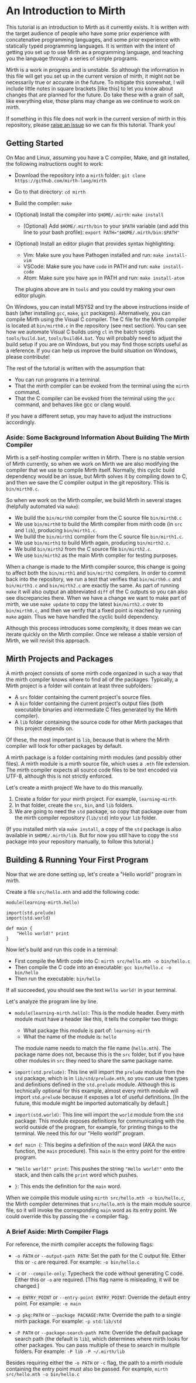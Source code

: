 
# An Introduction to Mirth

This tutorial is an introduction to Mirth as it currently exists. It is written with the target audience of people who have some prior experience with concatenative programming languages, and some prior experience with statically typed programming languages. It is written with the intent of getting you set up to use Mirth as a programming language, and teaching you the language through a series of simple programs.

Mirth is a work in progress and is unstable. So although the information in this file will get you set up in the current version of mirth, it might not be necessarily true or accurate in the future. To mitigate this somewhat, I will include little notes in square brackets [like this] to let you know about changes that are planned for the future. Do take these with a grain of salt, like everything else, those plans may change as we continue to work on mirth.

If something in this file does not work in the current version of mirth in this repository, please [raise an issue](https://github.com/mirth-lang/mirth/issues) so we can fix this tutorial. Thank you!

## Getting Started

On Mac and Linux, assuming you have a C compiler, Make, and git installed, the following instructions ought to work:

- Download the repository into a `mirth` folder: `git clone https://github.com/mirth-lang/mirth`

- Go to that directory: `cd mirth`

- Build the compiler: `make`

- (Optional) Install the compiler into `$HOME/.mirth`: `make install`

    - (Optional) Add `$HOME/.mirth/bin` to your `$PATH` variable (and add this line to your bash profile): `export PATH="$HOME/.mirth/bin:$PATH"`

- (Optional) Install an editor plugin that provides syntax highlighting:

    - Vim: Make sure you have Pathogen installed and run: `make install-vim`
    - VSCode: Make sure you have `code` in PATH and run: `make install-code`
    - Atom: Make sure you have `apm` in PATH and run: `make install-atom`

  The plugins above are in `tools` and you could try making your own editor plugin.

On Windows, you can install MSYS2 and try the above instructions inside of bash (after installing `gcc`, `make`, `git` packages). Alternatively, you can compile Mirth using the Visual C compiler. The C file for the Mirth compiler is located at `bin/mirth0.c` in the repository (see next section). You can see how we automate Visual C builds using `cl` in the batch scripts `tools/build.bat`, `tools/build64.bat`. You will probably need to adjust the build setup if you are on Windows, but you may find those scripts useful as a reference. If you can help us improve the build situation on Windows, please contribute!

The rest of the tutorial is written with the assumption that:

- You can run programs in a terminal.
- That the mirth compiler can be evoked from the terminal using the `mirth` command.
- That the C compiler can be evoked from the terminal using the `gcc` command, and behaves like gcc or clang would.

If you have a different setup, you may have to adjust the instructions accordingly.

### Aside: Some Background Information About Building The Mirth Compiler

Mirth is a self-hosting compiler written in Mirth. There is no stable version of Mirth currently, so when we work on Mirth we are also modifying the compiler that we use to compile Mirth itself. Normally, this cyclic build dependency would be an issue, but Mirth solves it by compiling down to C, and then we save the C compiler output in the git repository. This is `bin/mirth0.c`.

So when we work on the Mirth compiler, we build Mirth in several stages (helpfully automated via `make`):

- We build the `bin/mirth0` compiler from the C source file `bin/mirth0.c`
- We use `bin/mirth0` to build the Mirth compiler from mirth code (in `src` and `lib`), producing `bin/mirth1.c`.
- We build the `bin/mirth1` compiler from the C source file `bin/mirth1.c`.
- We use `bin/mirth1` to build Mirth again, producing `bin/mirth2.c`.
- We build `bin/mirth2` from the C source file `bin/mirth2.c`.
- We use `bin/mirth2` as the main Mirth compiler for testing purposes.

When a change is made to the Mirth compiler source, this change is going to affect both the `bin/mirth1` and `bin/mirth2` compilers. In order to commit back into the repository, we run a test that verifies that `bin/mirth0.c` and `bin/mirth1.c` and `bin/mirth2.c` are exactly the same. As part of running `make` it will also output an abbreviated `diff` of the C outputs so you can also see discrepancies there. When we have a change we want to make part of mirth, we use `make update` to copy the latest `bin/mirth2.c` over to `bin/mirth0.c`, and then we verify that a fixed point is reached by running `make` again. Thus we have handled the cyclic build dependency.

Although this process introduces some complexity, it does mean we can iterate quickly on the Mirth compiler. Once we release a stable version of Mirth, we will revisit this approach.

## Mirth Projects and Packages

A mirth project consists of some mirth code organized in such a way that the mirth compiler knows where to find all of the packages.
Typically, a Mirth project is a folder will contain at least three subfolders:

- A `src` folder containing the current project's source files.
- A `bin` folder containing the current project's output files (both executable binaries and intermediate C files generated by the Mirth compiler).
- A `lib` folder containing the source code for other Mirth packages that this project depends on.

Of these, the most important is `lib`, because that is where the Mirth compiler will look for other packages by default.

A mirth package is a folder containing mirth modules (and possibly other files). A mirth module is a mirth source file, which uses a `.mth` file extension. The mirth compiler expects all source code files to be text encoded via UTF-8, although this is not strictly enforced.

Let's create a mirth project! We have to do this manually.

1. Create a folder for your mirth project. For example, `learning-mirth`.
2. In that folder, create the `src`, `bin`, and `lib` folders.
3. We are going to need the `std` package, so copy that package over from the mirth compiler repository (`lib/std`) into your `lib` folder.

(If you installed mirth via `make install`, a copy of the `std` package is also available in `$HOME/.mirth/lib`. But for now you still have to copy the `std` package into your repository manually, to follow this tutorial.)

## Building & Running Your First Program

Now that we are done setting up, let's create a "Hello world!" program in mirth.

Create a file `src/hello.mth` and add the following code:

```
module(learning-mirth.hello)

import(std.prelude)
import(std.world)

def main {
    "Hello world!" print
}
```

Now let's build and run this code in a terminal:

- First compile the Mirth code into C: `mirth src/hello.mth -o bin/hello.c`
- Then compile the C code into an executable: `gcc bin/hello.c -o bin/hello`
- Then run the executable: `bin/hello`

If all succeeded, you should see the text `Hello world!` in your terminal.

Let's analyze the program line by line.

- `module(learning-mirth.hello)`: This is the module header. Every mirth module must have a header like this, it tells the compiler two things:

  - What package this module is part of: `learning-mirth`
  - What the name of the module is: `hello`

  The module name needs to match the file name (`hello.mth`).
  The package name does not, because this is the `src` folder, but if you have other modules in `src` they need to share the same package name.

- `import(std.prelude)`: This line will import the `prelude` module from the `std` package, which is in `lib/std/prelude.mth`, so you can use the types and definitions defined in the `std.prelude` module. Although this is technically optional for this example, almost every mirth module will import `std.prelude` because it exposes a lot of useful definitions. [In the future, this module might be imported automatically by default.]

- `import(std.world)`: This line will import the `world` module from the `std` package. This module exposes definitions for communicating with the world outside of the program, for example, for printing things to the terminal. We need this for our "Hello world!" program.

- `def main {`: This begins a definition of the `main` word (AKA the `main` function, the `main` procedure). This `main` is the entry point for the entire program.

- `"Hello world!" print`: This pushes the string `"Hello world!"` onto the stack, and then calls the `print` word which pushes.

- `}`: This ends the definition for the `main` word.

When we compile this module using `mirth src/hello.mth -o bin/hello.c`, the Mirth compiler determines that `src/hello.mth` is the main module source file, so it will invoke the corresponding `main` word as its entry point. We could override this by passing the `-e` compiler flag.

### A Brief Aside: Mirth Compiler Flags

For reference, the mirth compiler accepts the following flags:

- `-o PATH` or `--output-path PATH`: Set the path for the C output file. Either this or `-c` are required. For example: `-o bin/hello.c`

- `-c` or `--compile-only`: Typecheck the code without generating C code. Either this or `-o` are required. [This flag name is misleading, it will be changed.]

- `-e ENTRY_POINT` or `--entry-point ENTRY_POINT`: Override the default entry point. For example: `-e main`

- `-p pkg:PATH` or `--package PACKAGE:PATH`: Override the path to a single mirth package. For example: `-p std:lib/std`

- `-P PATH` or `--package-search-path PATH`: Override the default package search path (the default is `lib`), which determines where mirth looks for other packages. You can pass multiple of these to search in multiple folders. For example: `-P lib -P ~/.mirth/lib`

Besides requiring either the `-o PATH` or `-c` flag, the path to a mirth module containing the entry point must also be passed. For example, `mirth src/hello.mth -o bin/hello.c`
